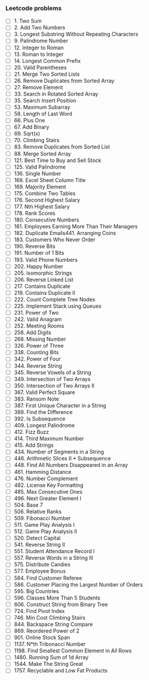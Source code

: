 ### Leetcode problems
* [ ] 1\. Two Sum
* [ ] 2\. Add Two Numbers
* [ ] 3\. Longest Substring Without Repeating Characters
* [ ] 9\. Palindrome Number
* [ ] 12\. Integer to Roman
* [ ] 13\. Roman to Integer
* [ ] 14\. Longest Common Prefix
* [ ] 20\. Valid Parentheses
* [ ] 21\. Merge Two Sorted Lists
* [ ] 26\. Remove Duplicates from Sorted Array
* [ ] 27\. Remove Element
* [ ] 33\. Search in Rotated Sorted Array
* [ ] 35\. Search Insert Position
* [ ] 53\. Maximum Subarray
* [ ] 58\. Length of Last Word
* [ ] 66\. Plus One
* [ ] 67\. Add Binary
* [ ] 69\. Sqrt(x)
* [ ] 70\. Climbing Stairs
* [ ] 83\. Remove Duplicates from Sorted List
* [ ] 88\. Merge Sorted Array
* [ ] 121\. Best Time to Buy and Sell Stock
* [ ] 125\. Valid Palindrome
* [ ] 136\. Single Number
* [ ] 168\. Excel Sheet Column Title
* [ ] 169\. Majority Element
* [ ] 175\. Combine Two Tables
* [ ] 176\. Second Highest Salary
* [ ] 177\. Nth Highest Salary
* [ ] 178\. Rank Scores
* [ ] 180\. Consecutive Numbers
* [ ] 181\. Employees Earning More Than Their Managers
* [ ] 182\. Duplicate Emails441\. Arranging Coins
* [ ] 183\. Customers Who Never Order
* [ ] 190\. Reverse Bits
* [ ] 191\. Number of 1 Bits
* [ ] 193\. Valid Phone Numbers
* [ ] 202\. Happy Number
* [ ] 205\. Isomorphic Strings
* [ ] 206\. Reverse Linked List
* [ ] 217\. Contains Duplicate
* [ ] 219\. Contains Duplicate II
* [ ] 222\. Count Complete Tree Nodes
* [ ] 225\. Implement Stack using Queues
* [ ] 231\. Power of Two
* [ ] 242\. Valid Anagram
* [ ] 252\. Meeting Rooms
* [ ] 258\. Add Digits
* [ ] 268\. Missing Number
* [ ] 326\. Power of Three
* [ ] 338\. Counting Bits
* [ ] 342\. Power of Four
* [ ] 344\. Reverse String
* [ ] 345\. Reverse Vowels of a String
* [ ] 349\. Intersection of Two Arrays
* [ ] 350\. Intersection of Two Arrays II
* [ ] 367\. Valid Perfect Square
* [ ] 383\. Ransom Note
* [ ] 387\. First Unique Character in a String
* [ ] 389\. Find the Difference
* [ ] 392\. Is Subsequence
* [ ] 409\. Longest Palindrome
* [ ] 412\. Fizz Buzz
* [ ] 414\. Third Maximum Number
* [ ] 415\. Add Strings
* [ ] 434\. Number of Segments in a String
* [ ] 446\. Arithmetic Slices II * Subsequence
* [ ] 448\. Find All Numbers Disappeared in an Array
* [ ] 461\. Hamming Distance
* [ ] 476\. Number Complement
* [ ] 482\. License Key Formatting
* [ ] 485\. Max Consecutive Ones
* [ ] 496\. Next Greater Element I
* [ ] 504\. Base 7
* [ ] 506\. Relative Ranks
* [ ] 509\. Fibonacci Number
* [ ] 511\. Game Play Analysis I
* [ ] 512\. Game Play Analysis II
* [ ] 520\. Detect Capital
* [ ] 541\. Reverse String II
* [ ] 551\. Student Attendance Record I
* [ ] 557\. Reverse Words in a String III
* [ ] 575\. Distribute Candies
* [ ] 577\. Employee Bonus
* [ ] 584\. Find Customer Referee
* [ ] 586\. Customer Placing the Largest Number of Orders
* [ ] 595\. Big Countries
* [ ] 596\. Classes More Than 5 Students
* [ ] 606\. Construct String from Binary Tree
* [ ] 724\. Find Pivot Index
* [ ] 746\. Min Cost Climbing Stairs
* [ ] 844\. Backspace String Compare
* [ ] 869\. Reordered Power of 2
* [ ] 901\. Online Stock Span
* [ ] 1137\. N*th Tribonacci Number
* [ ] 1198\. Find Smallest Common Element in All Rows
* [ ] 1480\. Running Sum of 1d Array
* [ ] 1544\. Make The String Great
* [ ] 1757\. Recyclable and Low Fat Products